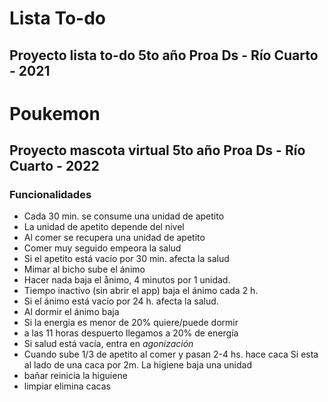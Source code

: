 # Lista To-do
## Proyecto lista to-do 5to año Proa Ds - Río Cuarto - 2021


# Poukemon
## Proyecto mascota virtual 5to año Proa Ds - Río Cuarto - 2022

### Funcionalidades

* Cada 30 min. se consume una unidad de apetito
* La unidad de apetito depende del nivel
* Al comer se recupera una unidad de apetito
* Comer muy seguido empeora la salud
* Si el apetito está vacío por 30 min. afecta la salud
* Mimar al bicho sube el ánimo
* Hacer nada baja el ånimo, 4 minutos por 1 unidad.
* Tiempo inactivo (sin abrir el app) baja el ánimo cada 2 h.
* Si el ánimo está vacío por 24 h. afecta la salud.
* Al dormir el ánimo baja
* Si la energia es menor de 20% quiere/puede dormir
* a las 11 horas despuerto llegamos a 20% de energía
* Si salud está vacía, entra en _agonización_
* Cuando sube 1/3 de apetito al comer y pasan 2-4 hs. hace caca
Si esta al lado de una caca por 2m. La higiene baja una unidad
* bañar reinicia la higuiene
* limpiar elimina cacas
